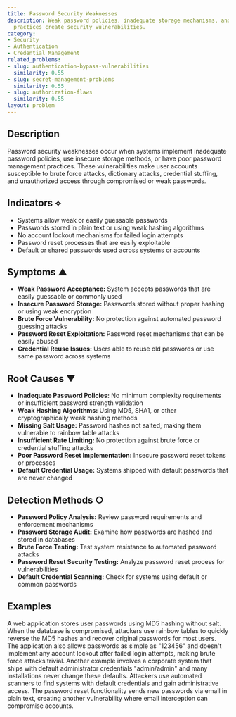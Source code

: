 ```yaml
---
title: Password Security Weaknesses
description: Weak password policies, inadequate storage mechanisms, and poor authentication
  practices create security vulnerabilities.
category:
- Security
- Authentication
- Credential Management
related_problems:
- slug: authentication-bypass-vulnerabilities
  similarity: 0.55
- slug: secret-management-problems
  similarity: 0.55
- slug: authorization-flaws
  similarity: 0.55
layout: problem
---
```


## Description

Password security weaknesses occur when systems implement inadequate password policies, use insecure storage methods, or have poor password management practices. These vulnerabilities make user accounts susceptible to brute force attacks, dictionary attacks, credential stuffing, and unauthorized access through compromised or weak passwords.

## Indicators ⟡

- Systems allow weak or easily guessable passwords
- Passwords stored in plain text or using weak hashing algorithms
- No account lockout mechanisms for failed login attempts
- Password reset processes that are easily exploitable
- Default or shared passwords used across systems or accounts

## Symptoms ▲

- **Weak Password Acceptance:** System accepts passwords that are easily guessable or commonly used
- **Insecure Password Storage:** Passwords stored without proper hashing or using weak encryption
- **Brute Force Vulnerability:** No protection against automated password guessing attacks
- **Password Reset Exploitation:** Password reset mechanisms that can be easily abused
- **Credential Reuse Issues:** Users able to reuse old passwords or use same password across systems

## Root Causes ▼

- **Inadequate Password Policies:** No minimum complexity requirements or insufficient password strength validation
- **Weak Hashing Algorithms:** Using MD5, SHA1, or other cryptographically weak hashing methods
- **Missing Salt Usage:** Password hashes not salted, making them vulnerable to rainbow table attacks
- **Insufficient Rate Limiting:** No protection against brute force or credential stuffing attacks
- **Poor Password Reset Implementation:** Insecure password reset tokens or processes
- **Default Credential Usage:** Systems shipped with default passwords that are never changed

## Detection Methods ○

- **Password Policy Analysis:** Review password requirements and enforcement mechanisms
- **Password Storage Audit:** Examine how passwords are hashed and stored in databases
- **Brute Force Testing:** Test system resistance to automated password attacks
- **Password Reset Security Testing:** Analyze password reset process for vulnerabilities
- **Default Credential Scanning:** Check for systems using default or common passwords

## Examples

A web application stores user passwords using MD5 hashing without salt. When the database is compromised, attackers use rainbow tables to quickly reverse the MD5 hashes and recover original passwords for most users. The application also allows passwords as simple as "123456" and doesn't implement any account lockout after failed login attempts, making brute force attacks trivial. Another example involves a corporate system that ships with default administrator credentials "admin/admin" and many installations never change these defaults. Attackers use automated scanners to find systems with default credentials and gain administrative access. The password reset functionality sends new passwords via email in plain text, creating another vulnerability where email interception can compromise accounts.